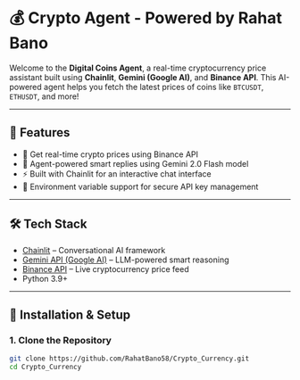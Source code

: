 # 💰 Crypto Agent - Powered by Rahat Bano

Welcome to the **Digital Coins Agent**, a real-time cryptocurrency price assistant built using **Chainlit**, **Gemini (Google AI)**, and **Binance API**. This AI-powered agent helps you fetch the latest prices of coins like `BTCUSDT`, `ETHUSDT`, and more!

---

## 🚀 Features

- 🔎 Get real-time crypto prices using Binance API
- 🤖 Agent-powered smart replies using Gemini 2.0 Flash model
- ⚡ Built with Chainlit for an interactive chat interface
- 🔐 Environment variable support for secure API key management

---

## 🛠️ Tech Stack

- [Chainlit](https://docs.chainlit.io/) – Conversational AI framework  
- [Gemini API (Google AI)](https://ai.google.dev/) – LLM-powered smart reasoning  
- [Binance API](https://binance-docs.github.io/apidocs/spot/en/#ticker-price) – Live cryptocurrency price feed  
- Python 3.9+

---

## 🔧 Installation & Setup

### 1. Clone the Repository

```bash
git clone https://github.com/RahatBano58/Crypto_Currency.git
cd Crypto_Currency
